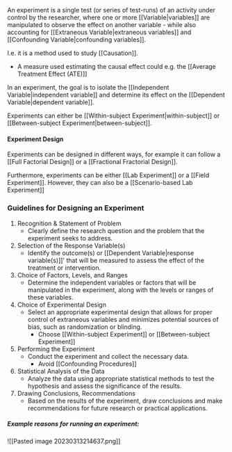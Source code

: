An experiment is a single test (or series of test-runs) of an activity under control by the researcher, where one or more [[Variable|variables]] are manipulated to observe the effect on another variable - while also accounting for [[Extraneous Variable|extraneous variables]] and [[Confounding Variable|confounding variables]].

I.e. it is a method used to study [[Causation]].
- A measure used estimating the causal effect could e.g. the [[Average Treatment Effect (ATE)]]

In an experiment, the goal is to isolate the [[Independent Variable|independent variable]] and determine its effect on the [[Dependent Variable|dependent variable]]. 

Experiments can either be [[Within-subject Experiment|within-subject]] or [[Between-subject Experiment|between-subject]].


#### Experiment Design
Experiments can be designed in different ways, for example it can follow a [[Full Factorial Design]] or a [[Fractional Fractorial Design]].


Furthermore, experiments can be either [[Lab Experiment]] or a [[Field Experiment]]. However, they can also be a [[Scenario-based Lab Experiment]]

### Guidelines for Designing an Experiment
1. Recognition & Statement of Problem
	- Clearly define the research question and the problem that the experiment seeks to address.
2. Selection of the Response Variable(s)
	- Identify the outcome(s) or [[Dependent Variable|response variable(s)]]' that will be measured to assess the effect of the treatment or intervention.
3. Choice of Factors, Levels, and Ranges
	- Determine the independent variables or factors that will be manipulated in the experiment, along with the levels or ranges of these variables.
4. Choice of Experimental Design
	- Select an appropriate experimental design that allows for proper control of extraneous variables and minimizes potential sources of bias, such as randomization or blinding.
		- Choose [[Within-subject Experiment]] or [[Between-subject Experiment]]
1. Performing the Experiment
	- Conduct the experiment and collect the necessary data.
		- Avoid [[Confounding Procedures]]
1. Statistical Analysis of the Data
	- Analyze the data using appropriate statistical methods to test the hypothesis and assess the significance of the results.
2. Drawing Conclusions, Recommendations
	- Based on the results of the experiment, draw conclusions and make recommendations for future research or practical applications.


##### Example reasons for running an experiment:
![[Pasted image 20230313214637.png]]

